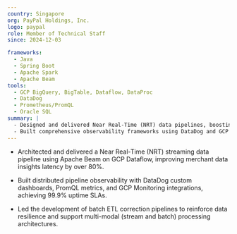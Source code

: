 ```yaml
---
country: Singapore
org: PayPal Holdings, Inc.
logo: paypal
role: Member of Technical Staff
since: 2024-12-03

frameworks:
  - Java
  - Spring Boot
  - Apache Spark
  - Apache Beam
tools:
  - GCP BigQuery, BigTable, Dataflow, DataProc
  - DataDog
  - Prometheus/PromQL
  - Oracle SQL
summary: |
  - Designed and delivered Near Real-Time (NRT) data pipelines, boosting merchant data insights freshness through scalable processing with Apache Beam and Google Cloud.
  - Built comprehensive observability frameworks using DataDog and GCP native tools to monitor distributed data platforms.
---
```


- Architected and delivered a Near Real-Time (NRT) streaming data pipeline using Apache Beam on GCP Dataflow, improving merchant data insights latency by over 80%.

- Built distributed pipeline observability with DataDog custom dashboards, PromQL metrics, and GCP Monitoring integrations, achieving 99.9% uptime SLAs.

- Led the development of batch ETL correction pipelines to reinforce data resilience and support multi-modal (stream and batch) processing architectures.

